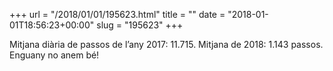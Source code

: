 +++
url = "/2018/01/01/195623.html"
title = ""
date = "2018-01-01T18:56:23+00:00"
slug = "195623"
+++

Mitjana diària de passos de l’any 2017: 11.715. Mitjana de 2018: 1.143 passos. Enguany no anem bé!
